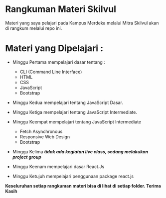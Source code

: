 # Rangkuman Materi Skilvul
Materi yang saya pelajari pada Kampus Merdeka melalui Mitra Skilvul akan di rangkum melalui repo ini.

# Materi yang Dipelajari :
- Minggu Pertama
  mempelajari dasar tentang :
  
  - CLI (Command Line Interface)
  - HTML
  - CSS
  - JavaScript
  - Bootstrap

- Minggu Kedua
    mempelajari tentang JavaScript Dasar. 
- Minggu Ketiga
    mempelajari tentang JavaScript Intermediate.
- Minggu Keempat
    mempelajari tentang JavaScript Intermediate

    - Fetch Asynchronous
    - Responsive Web Design
    - Bootstrap
- Minggu Kelima
    ***tidak ada kegiatan live class, sedang melakukan project group***
- Minggu Keenam
    mempelajari dasar React.Js
- Minggu Ketujuh
    mempelajari penggunaan package react.js

**Keseluruhan setiap rangkuman materi bisa di lihat di setiap folder. Terima Kasih**

  